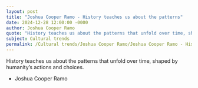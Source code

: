 ```yaml
---
layout: post
title: "Joshua Cooper Ramo - History teaches us about the patterns"
date: 2024-12-28 12:00:00 -0000
author: Joshua Cooper Ramo
quote: "History teaches us about the patterns that unfold over time, shaped by humanity’s actions and choices."
subject: Cultural trends
permalink: /Cultural trends/Joshua Cooper Ramo/Joshua Cooper Ramo - History teaches us about the patterns
---
```


History teaches us about the patterns that unfold over time, shaped by humanity’s actions and choices.

- Joshua Cooper Ramo
